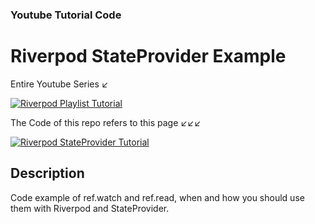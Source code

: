 ### Youtube Tutorial Code

# Riverpod StateProvider Example

Entire Youtube Series ↙️

[![Riverpod Playlist Tutorial](https://img.youtube.com/vi/HbrtQYEPsoo/0.jpg)](https://www.youtube.com/watch?v=HbrtQYEPsoo&list=PLzaGtnxLcM7HYt-MhMZ-j0Bmeo4RqPHoS)

The Code of this repo refers to this page ↙️↙️↙️

[![Riverpod StateProvider Tutorial](https://img.youtube.com/vi/eT53Ht4r94k/0.jpg)](https://www.youtube.com/watch?v=eT53Ht4r94k)

## Description

Code example of ref.watch and ref.read, when and how you should use them with Riverpod and StateProvider.

